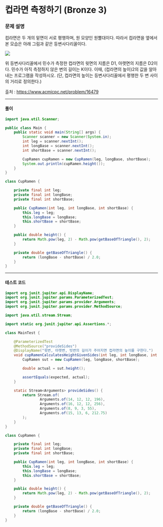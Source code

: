 # 컵라면 측정하기 (Bronze 3)

### 문제 설명

컵라면은 두 개의 밑면이 서로 평행하며, 원 모양인 원뿔대이다. 따라서 컵라면을 옆에서 본 모습은 아래 그림과 같은 등변사다리꼴이다.

<img src='https://upload.acmicpc.net/d64aada2-3953-4dd1-90aa-27eca6cfbb35/'>

위 등변사다리꼴에서 민수가 측정한 컵라면의 윗면의 지름은 D1, 아랫면의 지름은 D2이다. 민수가 아직 측정하지 않은 변의 길이는 K이다. 이때, (컵라면의 높이)2의 값을 알아내는 프로그램을 작성하시오. (단, 컵라면의 높이는 등변사다리꼴에서 평행한 두 변 사이의 거리로 정의한다.)

출처 : https://www.acmicpc.net/problem/16479

---

#### 풀이
~~~java
import java.util.Scanner;

public class Main {
    public static void main(String[] args) {
        Scanner scanner = new Scanner(System.in);
        int leg = scanner.nextInt();
        int longBase = scanner.nextInt();
        int shortBase = scanner.nextInt();

        CupRamen cupRamen = new CupRamen(leg, longBase, shortBase);
        System.out.println(cupRamen.height());
    }
}

class CupRamen {

    private final int leg;
    private final int longBase;
    private final int shortBase;

    public CupRamen(int leg, int longBase, int shortBase) {
        this.leg = leg;
        this.longBase = longBase;
        this.shortBase = shortBase;
    }

    public double height() {
        return Math.pow(leg, 2) - Math.pow(getBaseOfTriangle(), 2);
    }

    private double getBaseOfTriangle() {
        return (longBase - shortBase) / 2.0;
    }
}
~~~

---

#### 테스트 코드
~~~java
import org.junit.jupiter.api.DisplayName;
import org.junit.jupiter.params.ParameterizedTest;
import org.junit.jupiter.params.provider.Arguments;
import org.junit.jupiter.params.provider.MethodSource;

import java.util.stream.Stream;

import static org.junit.jupiter.api.Assertions.*;

class MainTest {

    @ParameterizedTest
    @MethodSource("provideSides")
    @DisplayName("윗변, 아랫변, 빗변의 길이가 주어지면 컵라면의 높이를 구한다.")
    void cupRamenCalculatesHeightGivenSides(int leg, int longBase, int shortBase, double expected) {
        CupRamen sut = new CupRamen(leg, longBase, shortBase);

        double actual = sut.height();

        assertEquals(expected, actual);
    }

    static Stream<Arguments> provideSides() {
        return Stream.of(
                Arguments.of(14, 12, 12, 196),
                Arguments.of(16, 12, 12, 256),
                Arguments.of(8, 9, 3, 55),
                Arguments.of(15, 13, 6, 212.75)
        );
    }
}

class CupRamen {

    private final int leg;
    private final int longBase;
    private final int shortBase;

    public CupRamen(int leg, int longBase, int shortBase) {
        this.leg = leg;
        this.longBase = longBase;
        this.shortBase = shortBase;
    }

    public double height() {
        return Math.pow(leg, 2) - Math.pow(getBaseOfTriangle(), 2);
    }

    private double getBaseOfTriangle() {
        return (longBase - shortBase) / 2.0;
    }
}
~~~
